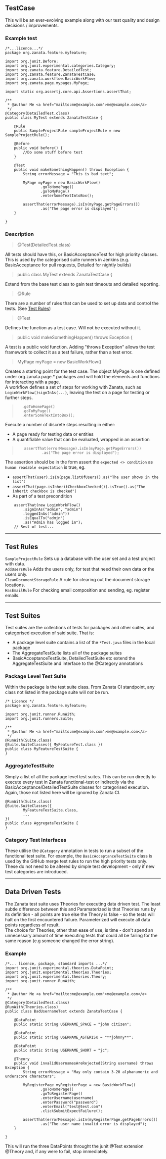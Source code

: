 ## TestCase
This will be an ever-evolving example along with our test quality and design decisions / improvements.

### Example test

```
/*...licence...*/
package org.zanata.feature.myfeature;

import org.junit.Before;
import org.junit.experimental.categories.Category;
import org.zanata.feature.DetailedTest;
import org.zanata.feature.ZanataTestCase;
import org.zanata.workflow.BasicWorkFlow;
import org.zanata.page.mypages.MyPage;

import static org.assertj.core.api.Assertions.assertThat;

/**
 * @author Me <a href="mailto:me@example.com">me@example.com</a>
 */
@Category(DetailedTest.class)
public class MyTest extends ZanataTestCase {

    @Rule
    public SampleProjectRule sampleProjectRule = new SampleProjectRule();

    @Before
    public void before() {
        //Do some stuff before test
    }

    @Test
    public void makeSomethingHappen() throws Exception {
        String errorMessage = "This is bad text";

        MyPage myPage = new BasicWorkFlow()
                .goToHomePage()
                .goToMyPage()
                .enterSomeTextIntoBox();

        assertThat(errorMessage).isIn(myPage.getPageErrors())
                .as("The page error is displayed");
    }
        
}
```
### Description

> @Test(DetailedTest.class)

All tests should have this, or BasicAcceptanceTest for high priority classes. This is used by the categorised suite runners in Jenkins (e.g. BasicAcceptance for pull requests, Detailed for nightly builds)

> public class MyTest extends ZanataTestCase {

Extend from the base test class to gain test timeouts and detailed reporting.<br><p/>

> @Rule

There are a number of rules that can be used to set up data and control the tests. (See [Test Rules](#test-rules))<br><p/>

> @Test

Defines the function as a test case. Will not be executed without it.<br><p/>

> public void makeSomethingHappen() throws Exception {

A test is a public void function. Adding "throws Exception" allows the test framework to collect it as a test failure, rather than a test error.

> MyPage myPage = new BasicWorkFlow()

Creates a starting point for the test case. The object MyPage is one defined under org.zanata.page.* packages and will hold the elements and functions for interacting with a page.<br>
A workflow defines a set of steps for working with Zanata, such as `LoginWorkFlow()signInAs(...)`, leaving the test on a page for testing or further steps.<p/>

>       .goToHomePage()
>       .goToMyPage()
>       .enterSomeTextIntoBox();

Execute a number of discrete steps resulting in either:<br>
* A page ready for testing data or entities
* A quantifiable value that can be evaluated, wrapped in an assertion<p/>

>        assertThat(errorMessage).isIn(myPage.getPageErrors())
>                .as("The page error is displayed");

The assertion should be in the form assert the `expected <> condition` as `human readable expectation` is true, eg.
* `assertThat(user).isIn(page.listOfUsers().as("The user shows in the list")`
* `assertThat(page.isInheritCheckboxChecked()).isTrue().as("The inherit checkbox is checked")`
* As part of a test precondition
```
    assertThat(new LoginWorkFlow()
        .signInAs("admin", "admin")
        .loggedInAs("admin"))
        .isEqualTo("admin")
        .as("Admin has logged in");
    // Rest of test...
```

***

## Test Rules

`SampleProjectRule` Sets up a database with the user set and a test project with data.<br>
`AddUsersRule` Adds the users only, for test that need their own data or the users only.<br>
`CleanDocumentStorageRule` A rule for clearing out the document storage locations.<br>
`HasEmailRule` For checking email composition and sending, eg. register emails.<br>

***

## Test Suites
Test suites are the collections of tests for packages and other suites, and categorised execution of said suite. That is:
* A package level suite contains a list of the `*Test.java` files in the local package
* The AggregateTestSuite lists all of the package suites
* BasicAcceptanceTestSuite, DetailedTestSuite etc extend the AggregateTestSuite and interface to the @Category annotations

### Package Level Test Suite
Within the package is the test suite class. From Zanata CI standpoint, any class not listed in the package suite will _not_ be run.
```
/* Licence */
package org.zanata.feature.myfeature;

import org.junit.runner.RunWith;
import org.junit.runners.Suite;

/**
 * @author Me <a href="mailto:me@example.com">me@example.com</a>
 */
@RunWith(Suite.class)
@Suite.SuiteClasses({ MyFeatureTest.class })
public class MyFeatureTestSuite {
}
```

### AggregateTestSuite
Simply a list of all the package level test suites. This can be run directly to execute every test in Zanata functional-test or indirectly via the BasicAcceptance/DetailedTestSuite classes for categorised execution. Again, those not listed here will be ignored by Zanata CI.

```
@RunWith(Suite.class)
@Suite.SuiteClasses({
        MyFeatureTestSuite.class,
        ...
})
public class AggregateTestSuite {
}
```

### Category Test Interfaces
These utilise the `@Category` annotation in tests to run a subset of the functional test suite. For example, the `BasicAcceptanceTestSuite` class is used by the GitHub merge test rules to run the high priority tests only.<br>
These do not need to be altered by simple test development - only if new test categories are introduced.

***

## Data Driven Tests
The Zanata test suite uses Theories for executing data driven test. The least subtle difference between this and Paramaterized is that Theories runs by its definition - all points are true else the Theory is false - so the tests will halt on the first encountered failure. Parameterized will execute all data points regardless of result.<br>
The choice for Theories, other than ease of use, is time - don't spend an unnecessary amount of time executing tests that could all be failing for the same reason (e.g someone changed the error string).<br>
### Example
```
/*... licence, package, standard imports ...*/
import org.junit.experimental.theories.DataPoint;
import org.junit.experimental.theories.Theories;
import org.junit.experimental.theories.Theory;
import org.junit.runner.RunWith;

/**
 * @author Me <a href="mailto:me@example.com">me@example.com</a>
 */
@Category(DetailedTest.class)
@RunWith(Theories.class)
public class BadUsernameTest extends ZanataTestCase {

    @DataPoint
    public static String USERNAME_SPACE = "john citizen";

    @DataPoint
    public static String USERNAME_ASTERISK = "**johnny**";

    @DataPoint
    public static String USERNAME_SHORT = "jc";

    @Theory
    public void invalidUsernamesAreRejected(String username) throws Exception {
        String errorMessage = "May only contain 3-20 alphanumeric and underscore characters";

        MyRegisterPage myRegisterPage = new BasicWorkFlow()
                .goToHomePage()
                .goToRegisterPage()
                .enterUsername(username)
                .enterPassword("password")
                .enterEmail("test@test.com")
                .clickSubmitExpectFailure();

        assertThat(errorMessage).isIn(myRegisterPage.getPageErrors())
                .as("The user name invalid error is displayed");
    }
        
}
```
This will run the three DataPoints throught the junit @Test extension @Theory and, if any were to fail, stop immediately.